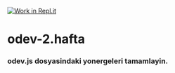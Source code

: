 [![Work in Repl.it](https://classroom.github.com/assets/work-in-replit-14baed9a392b3a25080506f3b7b6d57f295ec2978f6f33ec97e36a161684cbe9.svg)](https://classroom.github.com/online_ide?assignment_repo_id=3791577&assignment_repo_type=AssignmentRepo)
# odev-2.hafta
### odev.js dosyasindaki yonergeleri tamamlayin.
